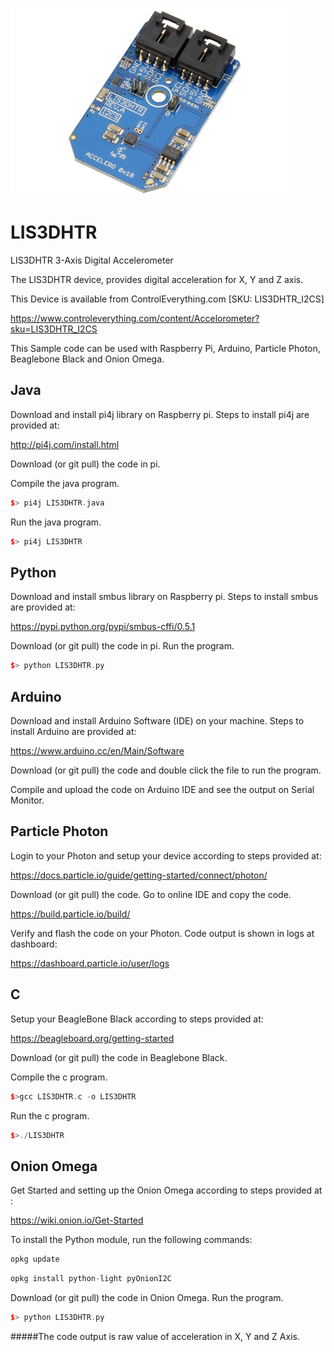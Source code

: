 [![LIS3DHTR](LIS3DHTR_I2CS.png)](https://www.controleverything.com/content/Accelorometer?sku=LIS3DHTR_I2CS)
# LIS3DHTR
LIS3DHTR 3-Axis Digital Accelerometer

The LIS3DHTR device, provides digital acceleration for X, Y and Z axis.

This Device is available from ControlEverything.com [SKU: LIS3DHTR_I2CS]

https://www.controleverything.com/content/Accelorometer?sku=LIS3DHTR_I2CS

This Sample code can be used with Raspberry Pi, Arduino, Particle Photon, Beaglebone Black and Onion Omega.

## Java
Download and install pi4j library on Raspberry pi. Steps to install pi4j are provided at:

http://pi4j.com/install.html

Download (or git pull) the code in pi.

Compile the java program.
```cpp
$> pi4j LIS3DHTR.java
```

Run the java program.
```cpp
$> pi4j LIS3DHTR
```

## Python
Download and install smbus library on Raspberry pi. Steps to install smbus are provided at:

https://pypi.python.org/pypi/smbus-cffi/0.5.1

Download (or git pull) the code in pi. Run the program.

```cpp
$> python LIS3DHTR.py
```

## Arduino
Download and install Arduino Software (IDE) on your machine. Steps to install Arduino are provided at:

https://www.arduino.cc/en/Main/Software

Download (or git pull) the code and double click the file to run the program.

Compile and upload the code on Arduino IDE and see the output on Serial Monitor.


## Particle Photon

Login to your Photon and setup your device according to steps provided at:

https://docs.particle.io/guide/getting-started/connect/photon/

Download (or git pull) the code. Go to online IDE and copy the code.

https://build.particle.io/build/

Verify and flash the code on your Photon. Code output is shown in logs at dashboard:

https://dashboard.particle.io/user/logs


## C

Setup your BeagleBone Black according to steps provided at:

https://beagleboard.org/getting-started

Download (or git pull) the code in Beaglebone Black.

Compile the c program.
```cpp
$>gcc LIS3DHTR.c -o LIS3DHTR
```
Run the c program.
```cpp
$>./LIS3DHTR
```

## Onion Omega

Get Started and setting up the Onion Omega according to steps provided at :

https://wiki.onion.io/Get-Started

To install the Python module, run the following commands:
```cpp
opkg update
```
```cpp
opkg install python-light pyOnionI2C
```

Download (or git pull) the code in Onion Omega. Run the program.

```cpp
$> python LIS3DHTR.py
```
#####The code output is raw value of acceleration in X, Y and Z Axis.
